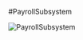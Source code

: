 #PayrollSubsystem

![PayrollSubsystem](https://www.planttext.com/api/plantuml/png/Z5H1ReCm4Bpp2jzAfOW788GY9JbKQgKsgTIpOxO9mjYflLQBshwiXpwfNwW9CPYOIE6mmhlZcVKEvk_dTwwHAZGrZtHL2gAaXkX0MKLtG1vfeoJd6xFLZKQeIPPfzvxdv3CYf1G8wfKo87S1kgtRHnbnAiMtARalDMPspVR0gjmYlYCR6ATQExq7Agowcb2xaks6h0IMsFZ4HuIbX6DbuAErD09JifHcow7BGNtWiW6uMwPaWweKkovVK0IBj77Sz-g4dw0lYp65e3MCCtjf56_M7RLhmYD_BcjWL1KJvErM_I9L1SKL1mW7lQ2S6KvHAiV8JXc87KNQdsv6yDHAsZTbBN2p7IlO8T4jrR2GGW33KWediGCSah4zksjnHem6DQmEbkTTgdw0LclOE5OBLU03c45uCg2Q-AsD7iqQjE6u0Hopz6clrMvFp2GtjV0eV0Sjh1j-2FCCjKBX5Sc-akJiiu_ERa6IvA5VKw1mv57eSmjqXbueEsylb7k_9onkwvxyMMKO-nn4qVvo_W400F__0m00)


